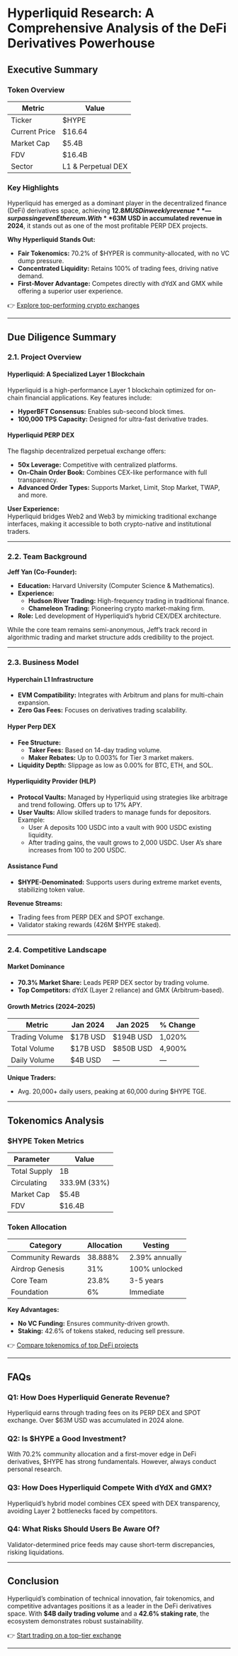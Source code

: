 # Hyperliquid Research: A Comprehensive Analysis of the DeFi Derivatives Powerhouse

## Executive Summary

### Token Overview  
| Metric          | Value               |  
|-----------------|---------------------|  
| Ticker          | $HYPE               |  
| Current Price   | $16.64              |  
| Market Cap      | $5.4B               |  
| FDV             | $16.4B              |  
| Sector          | L1 & Perpetual DEX    |  

### Key Highlights  
Hyperliquid has emerged as a dominant player in the decentralized finance (DeFi) derivatives space, achieving **$12.8M USD in weekly revenue**—surpassing even Ethereum. With **$63M USD in accumulated revenue in 2024**, it stands out as one of the most profitable PERP DEX projects.  

**Why Hyperliquid Stands Out:**  
- **Fair Tokenomics:** 70.2% of $HYPER is community-allocated, with no VC dump pressure.  
- **Concentrated Liquidity:** Retains 100% of trading fees, driving native demand.  
- **First-Mover Advantage:** Competes directly with dYdX and GMX while offering a superior user experience.  

👉 [Explore top-performing crypto exchanges](https://bit.ly/okx-bonus)  

---

## Due Diligence Summary  

### 2.1. Project Overview  

#### Hyperliquid: A Specialized Layer 1 Blockchain  
Hyperliquid is a high-performance Layer 1 blockchain optimized for on-chain financial applications. Key features include:  
- **HyperBFT Consensus:** Enables sub-second block times.  
- **100,000 TPS Capacity:** Designed for ultra-fast derivative trades.  

#### Hyperliquid PERP DEX  
The flagship decentralized perpetual exchange offers:  
- **50x Leverage:** Competitive with centralized platforms.  
- **On-Chain Order Book:** Combines CEX-like performance with full transparency.  
- **Advanced Order Types:** Supports Market, Limit, Stop Market, TWAP, and more.  

**User Experience:**  
Hyperliquid bridges Web2 and Web3 by mimicking traditional exchange interfaces, making it accessible to both crypto-native and institutional traders.  

---

### 2.2. Team Background  

**Jeff Yan (Co-Founder):**  
- **Education:** Harvard University (Computer Science & Mathematics).  
- **Experience:**  
  - **Hudson River Trading:** High-frequency trading in traditional finance.  
  - **Chameleon Trading:** Pioneering crypto market-making firm.  
- **Role:** Led development of Hyperliquid’s hybrid CEX/DEX architecture.  

While the core team remains semi-anonymous, Jeff’s track record in algorithmic trading and market structure adds credibility to the project.  

---

### 2.3. Business Model  

#### Hyperchain L1 Infrastructure  
- **EVM Compatibility:** Integrates with Arbitrum and plans for multi-chain expansion.  
- **Zero Gas Fees:** Focuses on derivatives trading scalability.  

#### Hyper Perp DEX  
- **Fee Structure:**  
  - **Taker Fees:** Based on 14-day trading volume.  
  - **Maker Rebates:** Up to 0.003% for Tier 3 market makers.  
- **Liquidity Depth:** Slippage as low as 0.00% for BTC, ETH, and SOL.  

#### Hyperliquidity Provider (HLP)  
- **Protocol Vaults:** Managed by Hyperliquid using strategies like arbitrage and trend following. Offers up to 17% APY.  
- **User Vaults:** Allow skilled traders to manage funds for depositors. Example:  
  - User A deposits 100 USDC into a vault with 900 USDC existing liquidity.  
  - After trading gains, the vault grows to 2,000 USDC. User A’s share increases from 100 to 200 USDC.  

#### Assistance Fund  
- **$HYPE-Denominated:** Supports users during extreme market events, stabilizing token value.  

**Revenue Streams:**  
- Trading fees from PERP DEX and SPOT exchange.  
- Validator staking rewards (426M $HYPE staked).  

---

### 2.4. Competitive Landscape  

#### Market Dominance  
- **70.3% Market Share:** Leads PERP DEX sector by trading volume.  
- **Top Competitors:** dYdX (Layer 2 reliance) and GMX (Arbitrum-based).  

#### Growth Metrics (2024–2025)  
| Metric          | Jan 2024     | Jan 2025     | % Change |  
|-----------------|--------------|--------------|----------|  
| Trading Volume  | $17B USD     | $194B USD    | 1,020%   |  
| Total Volume    | $17B USD     | $850B USD    | 4,900%   |  
| Daily Volume    | $4B USD      | —            | —        |  

**Unique Traders:**  
- Avg. 20,000+ daily users, peaking at 60,000 during $HYPE TGE.  

---

## Tokenomics Analysis  

### $HYPE Token Metrics  
| Parameter       | Value               |  
|-----------------|---------------------|  
| Total Supply    | 1B                  |  
| Circulating     | 333.9M (33%)        |  
| Market Cap      | $5.4B               |  
| FDV             | $16.4B              |  

### Token Allocation  
| Category          | Allocation | Vesting        |  
|-------------------|------------|----------------|  
| Community Rewards | 38.888%    | 2.39% annually |  
| Airdrop Genesis   | 31%        | 100% unlocked  |  
| Core Team         | 23.8%      | 3-5 years      |  
| Foundation        | 6%         | Immediate      |  

**Key Advantages:**  
- **No VC Funding:** Ensures community-driven growth.  
- **Staking:** 42.6% of tokens staked, reducing sell pressure.  

👉 [Compare tokenomics of top DeFi projects](https://bit.ly/okx-bonus)  

---

## FAQs  

### Q1: How Does Hyperliquid Generate Revenue?  
Hyperliquid earns through trading fees on its PERP DEX and SPOT exchange. Over $63M USD was accumulated in 2024 alone.  

### Q2: Is $HYPE a Good Investment?  
With 70.2% community allocation and a first-mover edge in DeFi derivatives, $HYPE has strong fundamentals. However, always conduct personal research.  

### Q3: How Does Hyperliquid Compete With dYdX and GMX?  
Hyperliquid’s hybrid model combines CEX speed with DEX transparency, avoiding Layer 2 bottlenecks faced by competitors.  

### Q4: What Risks Should Users Be Aware Of?  
Validator-determined price feeds may cause short-term discrepancies, risking liquidations.  

---

## Conclusion  

Hyperliquid’s combination of technical innovation, fair tokenomics, and competitive advantages positions it as a leader in the DeFi derivatives space. With **$4B daily trading volume** and a **42.6% staking rate**, the ecosystem demonstrates robust sustainability.  

👉 [Start trading on a top-tier exchange](https://bit.ly/okx-bonus)  

---
